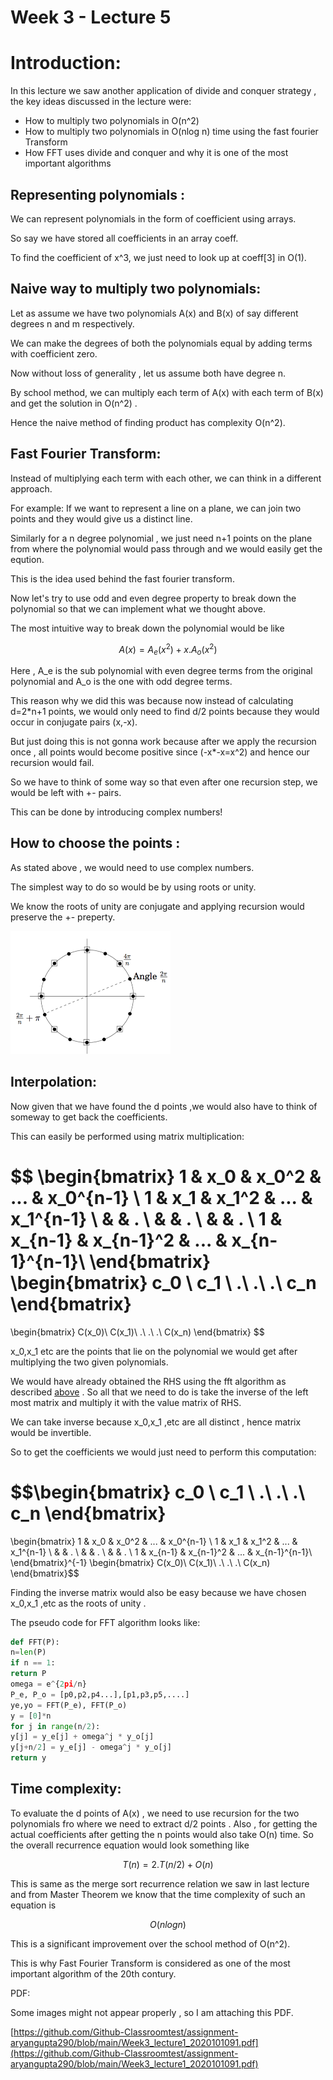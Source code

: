 # Week 3 - Lecture 5

# Introduction:

In this lecture we saw another application of divide and conquer strategy , the key ideas discussed in the lecture were:

- How to multiply two polynomials in O(n^2)
- How to multiply two polynomials in O(nlog n) time using the fast fourier Transform
- How FFT uses divide and conquer and why it is one of the most important algorithms

## Representing polynomials :

We can represent polynomials in the form of coefficient using arrays.

So say we have stored all coefficients in an array coeff.

To find the coefficient of x^3, we just need to look up at coeff[3] in O(1).

## Naive way to multiply two polynomials:

Let as assume we have two polynomials A(x) and B(x) of say different degrees n and m respectively.

We can make the degrees of both the polynomials equal by adding terms with coefficient zero. 

Now without loss of generality , let us assume both have degree n.

By school method, we can multiply each term of A(x) with each term of B(x) and get the solution in O(n^2) .

Hence the naive method of finding product has complexity O(n^2).

 

## Fast Fourier Transform:

Instead of multiplying each term with each other, we can think in a different approach. 

For example: If we want to represent a line on a plane, we can join two points and they would give us a distinct line.

Similarly for a n degree polynomial , we just need n+1 points on the plane from where the polynomial would pass through and we would easily get the eqution.

This is the idea used behind the fast fourier transform.

Now let's try to use odd and even degree property to break down the polynomial so that we can implement what we thought above.

The most intuitive way to break down the polynomial would be like 

$$A(x)=A_e(x^2)+x.A_o(x^2)$$

Here , A_e is the sub polynomial with even degree terms from the original polynomial and A_o is the one with odd degree terms.

This reason why we did this was because now instead of calculating d=2*n+1 points, we would only need to find d/2 points because they would occur in conjugate pairs (x,-x).

But just doing this is not gonna work because after we apply  the recursion once , all points would become positive since (-x*-x=x^2) and hence our recursion would fail.

So we have to think of some way so that even after one recursion step, we would be left with +- pairs.

This can be done by introducing complex numbers!

## How to choose the points :

As stated above , we would need to use complex numbers.

The simplest way to do so would be by using roots or unity.

We know the roots of unity are conjugate and applying recursion would preserve the +- preperty.

<img src="images/lec5_pic1.png" alt="w"></img>

## Interpolation:

Now given that we have found the d points ,we would also have to think of someway to get back the coefficients. 

This can easily be performed using matrix multiplication:

$$
\begin{bmatrix}
1 & x_0 & x_0^2 & ... & x_0^{n-1} \\
1 & x_1 & x_1^2 & ... & x_1^{n-1} \\
& & . \\
& & . \\
& & . \\
1 & x_{n-1} & x_{n-1}^2 & ... & x_{n-1}^{n-1}\\
\end{bmatrix}
\begin{bmatrix}
c_0 \\
c_1 \\
.\\
.\\
.\\
c_n
\end{bmatrix}
=
\begin{bmatrix}
C(x_0)\\
C(x_1)\\
.\\
.\\
.\\
C(x_n)
\end{bmatrix}
$$

x_0,x_1 etc are the points that lie on the polynomial we would get after multiplying the two given polynomials.

We would have already obtained the RHS using the fft algorithm as described [above](http://above.So) . So all that we need to do is take the inverse of the left most matrix and multiply it with the value matrix of RHS.

We can take inverse because x_0,x_1 ,etc are all distinct , hence matrix would be invertible.

So to get the coefficients we would just need to perform this computation:

$$\begin{bmatrix}
c_0 \\
c_1 \\
.\\
.\\
.\\
c_n
\end{bmatrix}
=
\begin{bmatrix}
1 & x_0 & x_0^2 & ... & x_0^{n-1} \\
1 & x_1 & x_1^2 & ... & x_1^{n-1} \\
& & . \\
& & . \\
& & . \\
1 & x_{n-1} & x_{n-1}^2 & ... & x_{n-1}^{n-1}\\
\end{bmatrix}^{-1}
\begin{bmatrix}
C(x_0)\\
C(x_1)\\
.\\
.\\
.\\
C(x_n)
\end{bmatrix}$$

Finding the inverse matrix would also be easy because we have chosen x_0,x_1 ,etc as the roots of unity .

The pseudo code for FFT algorithm looks like:

```python
def FFT(P):
n=len(P)
if n == 1:
return P
omega = e^{2pi/n}
P_e, P_o = [p0,p2,p4...],[p1,p3,p5,....]
ye,yo = FFT(P_e), FFT(P_o)
y = [0]*n
for j in range(n/2):
y[j] = y_e[j] + omega^j * y_o[j]
y[j+n/2] = y_e[j] - omega^j * y_o[j]
return y
```

## Time complexity:

To evaluate the d points of A(x) , we need to use recursion for the two polynomials fro where we need to extract d/2 points . Also , for getting the actual coefficients after getting the n points would also take O(n) time. So the overall recurrence equation would look something like 

$$T(n)=2.T(n/2)+O(n)$$

This is same as the merge sort recurrence relation we saw in last lecture and from Master Theorem we know that the time complexity of such an equation is 

$$O(nlog n)$$

This is a significant improvement over the school method of O(n^2).

This is why Fast Fourier Transform is considered as one of the most important algorithm of the 20th contury.

PDF:

Some images might not appear properly , so  I am attaching this PDF.

[https://github.com/Github-Classroomtest/assignment-aryangupta290/blob/main/Week3_lecture1_2020101091.pdf](https://github.com/Github-Classroomtest/assignment-aryangupta290/blob/main/Week3_lecture1_2020101091.pdf)